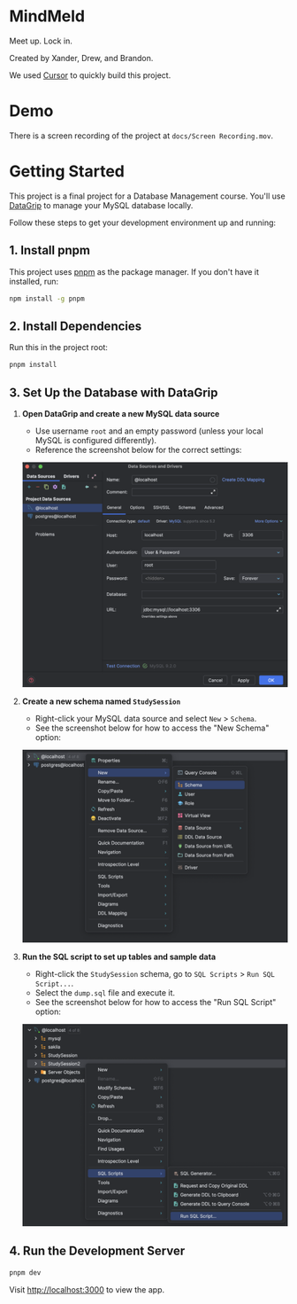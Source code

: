 # MindMeld

Meet up. Lock in.

Created by Xander, Drew, and Brandon.

We used [Cursor](https://www.cursor.com/en) to quickly build this project.

# Demo

There is a screen recording of the project at `docs/Screen Recording.mov`.

# Getting Started

This project is a final project for a Database Management course. You'll use [DataGrip](https://www.jetbrains.com/datagrip/) to manage your MySQL database locally.

Follow these steps to get your development environment up and running:

## 1. Install pnpm

This project uses [pnpm](https://pnpm.io/) as the package manager. If you don't have it installed, run:

```sh
npm install -g pnpm
```

## 2. Install Dependencies

Run this in the project root:

```sh
pnpm install
```

## 3. Set Up the Database with DataGrip

1. **Open DataGrip and create a new MySQL data source**

   - Use username `root` and an empty password (unless your local MySQL is configured differently).
   - Reference the screenshot below for the correct settings:

   ![DataGrip MySQL Data Source Setup](./docs/data-source.png)

2. **Create a new schema named `StudySession`**

   - Right-click your MySQL data source and select `New` > `Schema`.
   - See the screenshot below for how to access the "New Schema" option:

   ![Create New Schema in DataGrip](./docs/new-schema.png)

3. **Run the SQL script to set up tables and sample data**

   - Right-click the `StudySession` schema, go to `SQL Scripts` > `Run SQL Script...`.
   - Select the `dump.sql` file and execute it.
   - See the screenshot below for how to access the "Run SQL Script" option:

   ![Run SQL Script in DataGrip](./docs/run-sql-script.png)

## 4. Run the Development Server

```sh
pnpm dev
```

Visit [http://localhost:3000](http://localhost:3000) to view the app.
